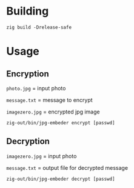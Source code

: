 # Building
`zig build -Drelease-safe`

# Usage

## Encryption
`photo.jpg` = input photo

`message.txt` = message to encrypt

`imagezero.jpg` = encrypted jpg image

`zig-out/bin/jpg-embeder encrypt [passwd]`

## Decryption
`imagezero.jpg` = input photo

`message.txt` = output file for decrypted message

`zig-out/bin/jpg-embeder decrypt [passwd]`
